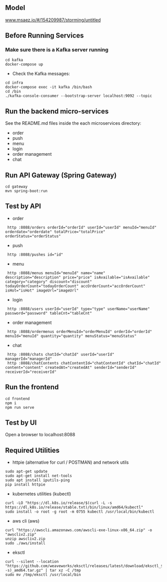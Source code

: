 # 

## Model
www.msaez.io/#/154209987/storming/untitled

## Before Running Services
### Make sure there is a Kafka server running
```
cd kafka
docker-compose up
```
- Check the Kafka messages:
```
cd infra
docker-compose exec -it kafka /bin/bash
cd /bin
./kafka-console-consumer --bootstrap-server localhost:9092 --topic
```

## Run the backend micro-services
See the README.md files inside the each microservices directory:

- order
- push
- menu
- login
- order management
- chat


## Run API Gateway (Spring Gateway)
```
cd gateway
mvn spring-boot:run
```

## Test by API
- order
```
 http :8088/orders orderId="orderId" userId="userId" menuId="menuId" orderdate="orderdate" totalPrice="totalPrice" orderStatus="orderStatus" 
```
- push
```
 http :8088/pushes id="id" 
```
- menu
```
 http :8088/menus menuId="menuId" name="name" description="description" price="price" isAvailable="isAvailable" category="category" discount="discount" todayOrderCount="todayOrderCount" accOrderCount="accOrderCount" isHot="isHot" imageUrl="imageUrl" 
```
- login
```
 http :8088/users userId="userId" type="type" userName="userName" password="password" tableCnt="tableCnt" 
```
- order management
```
 http :8088/ordermenus orderMenuId="orderMenuId" orderId="orderId" menuId="menuId" quantity="quantity" menuStatus="menuStatus" 
```
- chat
```
 http :8088/chats chatId="chatId" userId="userId" managerId="managerId" 
 http :8088/chatContents chatContentId="chatContentId" chatId="chatId" content="content" createdAt="createdAt" senderId="senderId" receiverId="receiverId" 
```


## Run the frontend
```
cd frontend
npm i
npm run serve
```

## Test by UI
Open a browser to localhost:8088

## Required Utilities

- httpie (alternative for curl / POSTMAN) and network utils
```
sudo apt-get update
sudo apt-get install net-tools
sudo apt install iputils-ping
pip install httpie
```

- kubernetes utilities (kubectl)
```
curl -LO "https://dl.k8s.io/release/$(curl -L -s https://dl.k8s.io/release/stable.txt)/bin/linux/amd64/kubectl"
sudo install -o root -g root -m 0755 kubectl /usr/local/bin/kubectl
```

- aws cli (aws)
```
curl "https://awscli.amazonaws.com/awscli-exe-linux-x86_64.zip" -o "awscliv2.zip"
unzip awscliv2.zip
sudo ./aws/install
```

- eksctl 
```
curl --silent --location "https://github.com/weaveworks/eksctl/releases/latest/download/eksctl_$(uname -s)_amd64.tar.gz" | tar xz -C /tmp
sudo mv /tmp/eksctl /usr/local/bin
```

